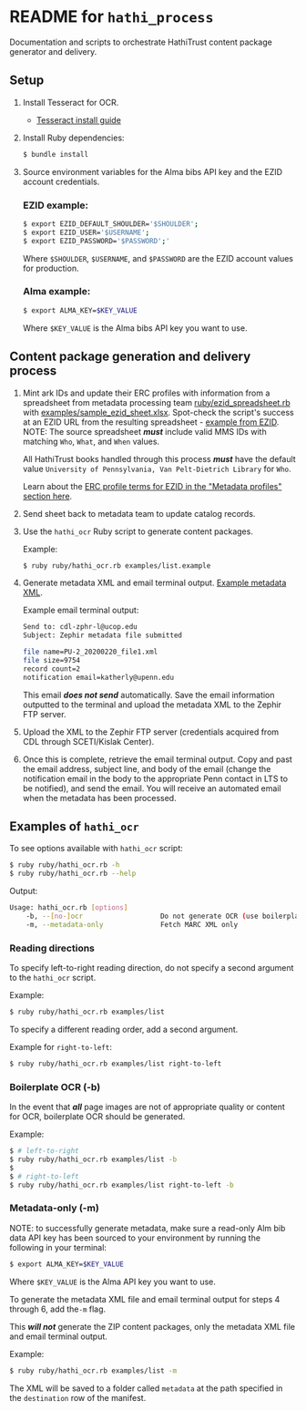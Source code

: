 # README for `hathi_process`

Documentation and scripts to orchestrate HathiTrust content package generator and delivery.

## Setup

1. Install Tesseract for OCR.
    * [Tesseract install guide](https://guides.library.illinois.edu/c.php?g=347520&p=4121425)

2. Install Ruby dependencies:
    
    ```bash
    $ bundle install
    ```

3. Source environment variables for the Alma bibs API key and the EZID account credentials.  

    ### EZID example:
    
    ```bash
    $ export EZID_DEFAULT_SHOULDER='$SHOULDER';
    $ export EZID_USER='$USERNAME';
    $ export EZID_PASSWORD='$PASSWORD';'
    ```
    
    Where `$SHOULDER`, `$USERNAME`, and `$PASSWORD` are the EZID account values for production.
    
    ### Alma example: 
    
    ```bash
    $ export ALMA_KEY=$KEY_VALUE
    ```
    
    Where `$KEY_VALUE` is the Alma bibs API key you want to use.
    

## Content package generation and delivery process

1. Mint ark IDs and update their ERC profiles with information from a spreadsheet from metadata processing team [ruby/ezid_spreadsheet.rb](ruby/ezid_spreadsheet.rb) with [examples/sample_ezid_sheet.xlsx](examples/sample_ezid.xlsx).  Spot-check the script's success at an EZID URL from the resulting spreadsheet - [example from EZID](https://ezid.cdlib.org/id/ark:/99999/fk4572r527).
    NOTE: The source spreadsheet ***must*** include valid MMS IDs with matching `Who`, `What`, and `When` values.  
    
    All HathiTrust books handled through this process ***must*** have the default value `University of Pennsylvania, Van Pelt-Dietrich Library` for `Who`.
    
    Learn about the [ERC profile terms for EZID in the "Metadata profiles" section here](https://ezid.cdlib.org/doc/apidoc.html).
    
2. Send sheet back to metadata team to update catalog records.

3. Use the `hathi_ocr` Ruby script to generate content packages.

    Example:
    
    ```bash
    $ ruby ruby/hathi_ocr.rb examples/list.example
    ```

4. Generate metadata XML and email terminal output.  [Example metadata XML](examples/PU-2_20200220_file1.xml).
      
    Example email terminal output:
      ```bash      
      Send to: cdl-zphr-l@ucop.edu
      Subject: Zephir metadata file submitted
      
      file name=PU-2_20200220_file1.xml
      file size=9754
      record count=2
      notification email=katherly@upenn.edu
      ```
      
      This email ***does not send*** automatically.      Save the email information outputted to the terminal and upload the metadata XML to the Zephir FTP server.
      
5. Upload the XML to the Zephir FTP server (credentials acquired from CDL through SCETI/Kislak Center).
 
6. Once this is complete, retrieve the email terminal output.  Copy and past the email address, subject line, and body of the email (change the notification email in the body to the appropriate Penn contact in LTS to be notified), and send the email.  You will receive an automated email when the metadata has been processed. 

## Examples of `hathi_ocr`

To see options available with `hathi_ocr` script:

```bash
$ ruby ruby/hathi_ocr.rb -h
$ ruby ruby/hathi_ocr.rb --help
```

Output:

```bash
Usage: hathi_ocr.rb [options]
    -b, --[no-]ocr                   Do not generate OCR (use boilerplate text)
    -m, --metadata-only              Fetch MARC XML only
```

### Reading directions

To specify left-to-right reading direction, do not specify a second argument to the `hathi_ocr` script.  

Example:

```bash
$ ruby ruby/hathi_ocr.rb examples/list
```

To specify a different reading order, add a second argument.  

Example for `right-to-left`:

```bash
$ ruby ruby/hathi_ocr.rb examples/list right-to-left 
```

### Boilerplate OCR (-b)

In the event that ***all*** page images are not of appropriate quality or content for OCR, boilerplate OCR should be generated.  

Example:

```bash
$ # left-to-right
$ ruby ruby/hathi_ocr.rb examples/list -b
$ 
$ # right-to-left
$ ruby ruby/hathi_ocr.rb examples/list right-to-left -b
```

### Metadata-only (-m)

NOTE: to successfully generate metadata, make sure a read-only Alm bib data API key has been sourced to your environment by running the following in your terminal:

```bash
$ export ALMA_KEY=$KEY_VALUE
```

Where `$KEY_VALUE` is the Alma API key you want to use.

To generate the metadata XML file and email terminal output for steps 4 through 6, add the`-m` flag.  

This ***will not*** generate the ZIP content packages, only the metadata XML file and email terminal output.

Example:

```bash
$ ruby ruby/hathi_ocr.rb examples/list -m
```

The XML will be saved to a folder called `metadata` at the path specified in the `destination` row of the manifest.